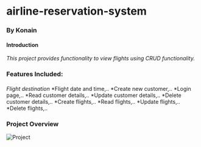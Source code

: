 # airline-reservation-system
### By Konain
#### Introduction
_This project provides functionality to view flights using CRUD functionality._

### Features Included:
#### 
*Flight destination*
*Flight date and time,..
*Create new customer,..
*Login page,..
*Read customer details,..
*Update customer details,..
*Delete customer details,..
*Create flights,..
*Read flights,..
*Update flights,..
*Delete flights,..

### Project Overview
![Project](https://user-images.githubusercontent.com/107124436/183046619-97750810-6641-41fc-a309-c620e5caf602.png)


